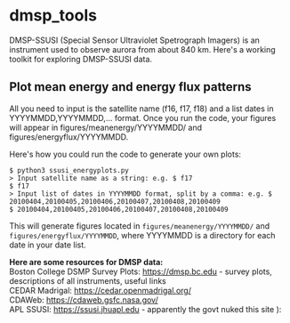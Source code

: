 # dmsp_tools
DMSP-SSUSI (Special Sensor Ultraviolet Spetrograph Imagers) is an instrument used to observe aurora from about 840 km. Here's a working toolkit for exploring DMSP-SSUSI data.

## Plot mean energy and energy flux patterns
All you need to input is the satellite name (f16, f17, f18) and a list dates in YYYYMMDD,YYYYMMDD,... format. Once you run the code, your figures will appear in figures/meanenergy/YYYYMMDD/ and figures/energyflux/YYYYMMDD. 

Here's how you could run the code to generate your own plots:

```
$ python3 ssusi_energyplots.py
> Input satellite name as a string: e.g. $ f17
$ f17
> Input list of dates in YYYYMMDD format, split by a comma: e.g. $ 20100404,20100405,20100406,20100407,20100408,20100409
$ 20100404,20100405,20100406,20100407,20100408,20100409
```

This will generate figures located in `figures/meanenergy/YYYYMMDD/` and `figures/energyflux/YYYYMMDD`, where YYYYMMDD is a directory for each date in your date list.


**Here are some resources for DMSP data:** \
Boston College DSMP Survey Plots: https://dmsp.bc.edu - survey plots, descriptions of all instruments, useful links \
CEDAR Madrigal: https://cedar.openmadrigal.org/ \
CDAWeb: https://cdaweb.gsfc.nasa.gov/  \
APL SSUSI:
https://ssusi.jhuapl.edu - apparently the govt nuked this site ): 
